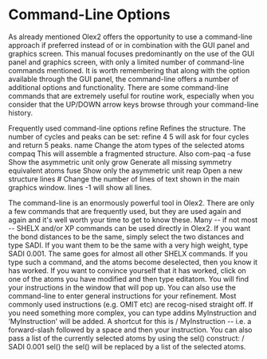 # Command-Line Options

As already mentioned Olex2 offers the opportunity to use a command-line approach if preferred instead of or in combination with the GUI panel and graphics screen. This manual focuses predominantly on the use of the GUI panel and graphics screen, with only a limited number of command-line commands mentioned. It is worth remembering that along with the option available through the GUI panel, the command-line offers a number of additional options and functionality. There are some command-line commands that are extremely useful for routine work, especially when you consider that the UP/DOWN arrow keys browse through your command-line history.

Frequently used command-line options
refine	Refines the structure. The number of cycles and peaks can be set: refine 4 5 will ask for four cycles and return 5 peaks.
name	Change the atom types of the selected atoms
compaq	This will assemble a fragmented structure. Also com-paq -a
fuse	Show the asymmetric unit only
grow	Generate all missing symmetry equivalent atoms
fuse	Show only the asymmetric unit
reap	Open a new structure
lines #	Change the number of lines of text shown in the main graphics window. lines -1 will show all lines.

The command-line is an enormously powerful tool in Olex2. There are only a few commands that are frequently used, but they are used again and again and it's well worth your time to get to know these.
Many -- if not most -- SHELX and/or XP commands can be used directly in Olex2. If you want the bond distances to be the same, simply select the two distances and type SADI. If you want them to be the same with a very high weight, type SADI 0.001. The same goes for almost all other SHELX commands. If you type such a command, and the atoms become deselected, then you know it has worked. If you want to convince yourself that it has worked, click on one of the atoms you have modified and then type editatom. You will find your instructions in the window that will pop up.
You can also use the command-line to enter general instructions for your refinement. Most commonly used instructions (e.g. OMIT etc) are recog-nised straight off. If you need something more complex, you can type addins MyInstruction and ‘MyInstruction' will be added. A shortcut for this is / MyInstruction -- i.e. a forward-slash followed by a space and then your instruction. You can also pass a list of the currently selected atoms by using the sel() construct: / SADI 0.001 sel() the sel() will be replaced by a list of the selected atoms.
